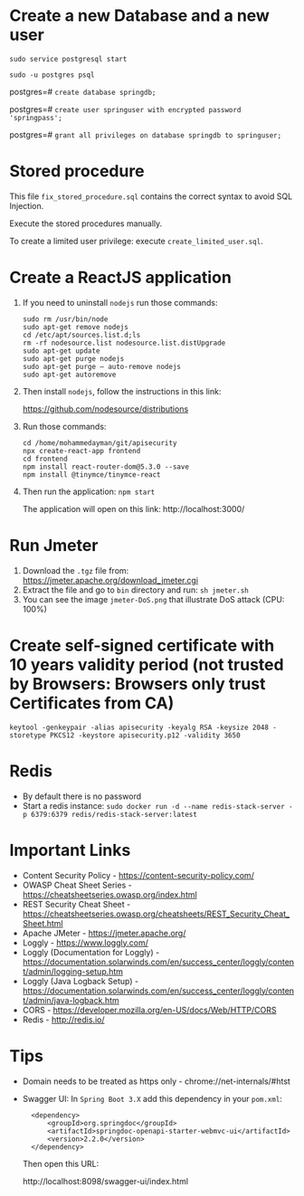 # Create a new Database and a new user

`sudo service postgresql start`

`sudo -u postgres psql`

postgres=# `create database springdb;`

postgres=# `create user springuser with encrypted password 'springpass';`

postgres=# `grant all privileges on database springdb to springuser;`

# Stored procedure

This file `fix_stored_procedure.sql` contains the correct syntax to avoid SQL Injection.

Execute the stored procedures manually.

To create a limited user privilege: execute `create_limited_user.sql`.

# Create a ReactJS application

1) If you need to uninstall `nodejs` run those commands:

       sudo rm /usr/bin/node
       sudo apt-get remove nodejs
       cd /etc/apt/sources.list.d;ls
       rm -rf nodesource.list nodesource.list.distUpgrade
       sudo apt-get update
       sudo apt-get purge nodejs
       sudo apt-get purge – auto-remove nodejs
       sudo apt-get autoremove

2) Then install `nodejs`, follow the instructions in this link:

   https://github.com/nodesource/distributions

3) Run those commands:
   
       cd /home/mohammedayman/git/apisecurity
       npx create-react-app frontend
       cd frontend
       npm install react-router-dom@5.3.0 --save
       npm install @tinymce/tinymce-react

4) Then run the application: `npm start`

    The application will open on this link: http://localhost:3000/

# Run Jmeter

1) Download the `.tgz` file from: https://jmeter.apache.org/download_jmeter.cgi
2) Extract the file and go to `bin` directory and run: `sh jmeter.sh`
3) You can see the image `jmeter-DoS.png` that illustrate DoS attack (CPU: 100%)

# Create self-signed certificate with 10 years validity period (not trusted by Browsers: Browsers only trust Certificates from CA)

`keytool -genkeypair -alias apisecurity -keyalg RSA -keysize 2048 -storetype PKCS12 -keystore apisecurity.p12 -validity 3650`

# Redis
- By default there is no password
- Start a redis instance: `sudo docker run -d --name redis-stack-server -p 6379:6379 redis/redis-stack-server:latest`

# Important Links
- Content Security Policy - https://content-security-policy.com/
- OWASP Cheat Sheet Series - https://cheatsheetseries.owasp.org/index.html
- REST Security Cheat Sheet - https://cheatsheetseries.owasp.org/cheatsheets/REST_Security_Cheat_Sheet.html
- Apache JMeter - https://jmeter.apache.org/
- Loggly - https://www.loggly.com/
- Loggly (Documentation for Loggly) - https://documentation.solarwinds.com/en/success_center/loggly/content/admin/logging-setup.htm
- Loggly (Java Logback Setup) - https://documentation.solarwinds.com/en/success_center/loggly/content/admin/java-logback.htm
- CORS - https://developer.mozilla.org/en-US/docs/Web/HTTP/CORS
- Redis - http://redis.io/

# Tips
- Domain needs to be treated as https only - chrome://net-internals/#htst
- Swagger UI:
  In `Spring Boot 3.X` add this dependency in your `pom.xml`:

  		<dependency>
			<groupId>org.springdoc</groupId>
			<artifactId>springdoc-openapi-starter-webmvc-ui</artifactId>
			<version>2.2.0</version>
		</dependency>

  Then open this URL:

  http://localhost:8098/swagger-ui/index.html

